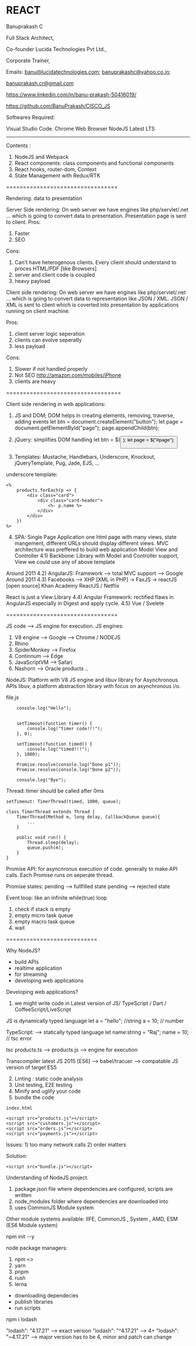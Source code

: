 # REACT
Banuprakash C

Full Stack Architect,

Co-founder Lucida Technologies Pvt Ltd.,

Corporate Trainer,

Emails: banu@lucidatechnologies.com; banuprakashc@yahoo.co.in; 

banuprakash.cr@gmail.com

https://www.linkedin.com/in/banu-prakash-50416019/

https://github.com/BanuPrakash/CISCO_JS

Softwares Required:

Visual Studio Code.
Chrome Web Browser
NodeJS Latest LTS

*********

Contents :
1) NodeJS and Webpack
2) React components: class components and functional components
3) React hooks, router-dom, Context
4) State Management with Redux/RTK

=================================

Rendering: data to presentation

Server Side rendering:
On web server we have engines like php/servlet/.net ... which is going to convert data to presentation.
Presentation page is sent to client.
Pros:
1) Faster
2) SEO

Cons:
1) Can't have heterogenous clients. Every client should understand to  proces HTML/PDF [like Browsers]
2) server and client code is coupled
3) heavy payload

Client side rendering:
On web server we have engines like php/servlet/.net ... which is going to convert data to representation like JSON / XML.
JSON / XML is sent to client which is coverted into presentation by applications running on client machine.

Pros:
1) client server logic seperation
2) clients can evolve seperatly
3) less payload

Cons:
1) Slower if not handled properly
2) Not SEO
http://amazon.com/mobiles/iPhone
3) clients are heavy

==================================

Client side rendering in web applications:
1) JS and DOM; DOM helps in creating elements, removing, traverse, adding events
let btn = document.createElement("button");
let page = document.getElementById("page");
page.appendChild(btn);

2) jQuery: simplifies DOM handling
let btn = $(<button/>);
let page = $("#page");

3) Templates: Mustache, Handlebars, Underscore, Knockout, jQueryTemplate, Pug, Jade, EJS, ...

underscore template:
```
<%
    products.forEach(p => {
        <div class="card">
            <div class="card-header">
                <%- p.name %>
            </div>
        </div>
    })
%>
```

4) SPA: Single Page Application
one html page with many views, state mangement, different URLs should display different views.
MVC architecture was preffered to build web application
Model View and Controller
4.1) Backbone: Library with Model and Controller support, View we could use any of above template

Around 2011
4.2) AngularJS: Framework --> total MVC support --> Google
Around 2011
4.3) Facebooks --> XHP [XML in PHP] -> FaxJS -> reactJS [open source]
Khan Academy ReactJS / Netflix

React is just a View Library
4.4) Angular Framework: rectified flaws in AngularJS especially in Digest and apply cycle.
4.5) Vue / Svelete

=================================

JS code --> JS engine for execution.
JS engines:
1) V8 engine --> Google --> Chrome / NODEJS
2) Rhino 
3) SpiderMonkey --> Firefox
4) Continnum --> Edge
5) JavaScriptVM --> Safari
6) Nashorn --> Oracle products
..

NodeJS:
Platform with V8 JS engine and libuv library for Asynchronous APIs
libuv, a platform abstraction library with focus on asynchronous i/o.

file.js
```
    console.log("Hello");


    setTimeout(function timer() {
        console.log("timer code!!!");
    }, 0);

    setTimeout(function timed() {
        console.log("timed!!!");
    }, 1000);

    Promise.resolve(console.log("Done p1"));
    Promise.resolve(console.log("Done p2"));
    
    console.log("Bye");
````

Thread: timer should be called after 0ms

```
setTimeout: TimerThread(timed, 1000, queue);

class TimerThread extends Thread {
    TimerThread(Method m, long delay, CallbackQueue queue){
        ...
    }

    public void run() {
        Thread.sleep(delay);
        queue.push(m);
    }
}
```

Promise API:
for asyncnronus execution of code. generally to make API calls.
Each Promise runs on seperate thread.

Promise states:
pending --> fullfilled state
pending --> rejected state

Event loop: like an infinite while(true) loop
1) check if stack is empty
2) empty micro task queue
3) empty macro task queue
4) wait

===========================

Why NodeJS?
* build APIs
* realtime application
* for streaming
* developing web applications

Developing web applications?
1) we might write code in Latest version of JS/ TypeScript / Dart / CoffeeScript/LiveScript

JS is dynamically typed language
let a = "hello"; //string
a = 10; // number

TypeScript: --> statically typed language
let name:string = "Raj";
name = 10; // tsc error

tsc products.ts --> products.js --> engine for execution

Transcompiler
latest JS 2015 [ES6] --> babel/tracuer --> compatable JS version of target ES5

2) Linting : static code analysis
3) Unit testing, E2E testing
4) Minify and uglify your code
5) bundle the code

```
index.html

<script src="products.js"></script>
<script src="customers.js"></script>
<script src="orders.js"></script>
<script src="payments.js"></script>
```
Issues: 1) too many network calls
2) order matters

Solution:
```
<script src="bundle.js"></script>
```

Understanding of NodeJS project.
1) package.json file where dependencies are configured, scripts are written
2) node_modules folder where dependencies are downloaded into
3) uses CommonJS Module system

Other module systems available: IIFE, CommonJS , System , AMD, ESM (ES6 Module system)

npm init --y

node package managers:
1) npm <<default>>
2) yarn
3) pnpm
4) rush
5) lerna

* downloading dependecies
* publish libraries
* run scripts

npm i lodash

 "lodash": "4.17.21" --> exact version
 "lodash": "^4.17.21" --> 4+
 "lodash": "~4.17.21" --> major version has to be 4, minor and patch can change

 